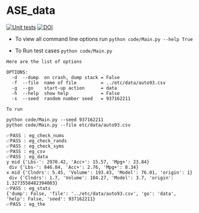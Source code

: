 # ASE_data
[![Unit tests](https://github.com/Nikhil1912/ASE_data/actions/workflows/unit-tests.yml/badge.svg)](https://github.com/Nikhil1912/ASE_data/actions/workflows/unit-tests.yml)
[![DOI](https://zenodo.org/badge/592577048.svg)](https://zenodo.org/badge/latestdoi/592577048)





- To view all command line options run 
    ```python code/Main.py --help True ```

- To Run test cases 
    ```python code/Main.py```


```
Here are the list of options

OPTIONS:
  -d  --dump  on crash, dump stack = False
  -f  --file  name of file         = ../etc/data/auto93.csv
  -g  --go    start-up action      = data
  -h  --help  show help            = False
  -s  --seed  random number seed   = 937162211

To run

python code/Main.py --seed 937162211
python code/Main.py --file etc/data/auto93.csv

```

```
✅PASS : eg_check_nums
✅PASS : eg_check_rands
✅PASS : eg_check_syms
✅PASS : eg_csv
✅PASS : eg_data
y mid {'Lbs-': 2970.42, 'Acc+': 15.57, 'Mpg+': 23.84}
 div {'Lbs-': 846.84, 'Acc+': 2.76, 'Mpg+': 8.34}
x mid {'Clndrs': 5.45, 'Volume': 193.43, 'Model': 76.01, 'origin': 1}
 div {'Clndrs': 1.7, 'Volume': 104.27, 'Model': 3.7, 'origin': 1.3273558482394003}
✅PASS : eg_stats
{'dump': False, 'file': '../etc/data/auto93.csv', 'go': 'data', 'help': False, 'seed': 937162211}
✅PASS : eg_the
```
